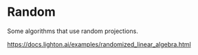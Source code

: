 # Random
Some algorithms that use random projections.

https://docs.lighton.ai/examples/randomized_linear_algebra.html


